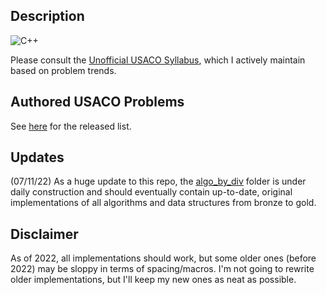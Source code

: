 ## Description

![C++](https://img.shields.io/badge/c++-%2300599C.svg?style=for-the-badge&logo=c%2B%2B&logoColor=white)

Please consult the [Unofficial USACO Syllabus](https://www.overleaf.com/read/fktckfprxyxn), which I actively maintain based on problem trends. 

## Authored USACO Problems

See [here](https://github.com/Aryansh-S/Aryansh-S#readme) for the released list.

## Updates

(07/11/22) As a huge update to this repo, the [algo_by_div](https://github.com/Aryansh-S/USACO/tree/main/algo_by_div) folder is under daily construction and should eventually contain up-to-date, original implementations of all algorithms and data structures from bronze to gold.

## Disclaimer

As of 2022, all implementations should work, but some older ones (before 2022) may be sloppy in terms of spacing/macros. I'm not going to rewrite older implementations, but I'll keep my new ones as neat as possible.

